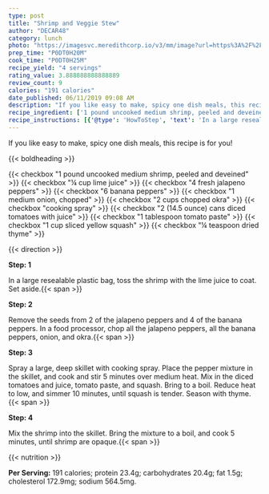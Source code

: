 ```yaml
---
type: post
title: "Shrimp and Veggie Stew"
author: "DECAR48"
category: lunch
photo: "https://imagesvc.meredithcorp.io/v3/mm/image?url=https%3A%2F%2Fimages.media-allrecipes.com%2Fuserphotos%2F250459.jpg"
prep_time: "P0DT0H20M"
cook_time: "P0DT0H25M"
recipe_yield: "4 servings"
rating_value: 3.888888888888889
review_count: 9
calories: "191 calories"
date_published: 06/11/2019 09:08 AM
description: "If you like easy to make, spicy one dish meals, this recipe is for you!"
recipe_ingredient: ['1 pound uncooked medium shrimp, peeled and deveined', '¼ cup lime juice', '4 fresh jalapeno peppers', '6 banana peppers', '1 medium onion, chopped', '2 cups chopped okra', 'cooking spray', '2 (14.5 ounce) cans diced tomatoes with juice', '1 tablespoon tomato paste', '1 cup sliced yellow squash', '¼ teaspoon dried thyme']
recipe_instructions: [{'@type': 'HowToStep', 'text': 'In a large resealable plastic bag, toss the shrimp with the lime juice to coat. Set aside.\n'}, {'@type': 'HowToStep', 'text': 'Remove the seeds from 2 of the jalapeno peppers and 4 of the banana peppers. In a food processor, chop all the jalapeno peppers, all the banana peppers, onion, and okra.\n'}, {'@type': 'HowToStep', 'text': 'Spray a large, deep skillet with cooking spray. Place the pepper mixture in the skillet, and cook and stir 5 minutes over medium heat. Mix in the diced tomatoes and juice, tomato paste, and squash. Bring to a boil. Reduce heat to low, and simmer 10 minutes, until squash is tender. Season with thyme.\n'}, {'@type': 'HowToStep', 'text': 'Mix the shrimp into the skillet. Bring the mixture to a boil, and cook 5 minutes, until shrimp are opaque.\n'}]
---
```


If you like easy to make, spicy one dish meals, this recipe is for you! 

{{< boldheading >}}

{{< checkbox "1 pound uncooked medium shrimp, peeled and deveined" >}}
{{< checkbox "¼ cup lime juice" >}}
{{< checkbox "4  fresh jalapeno peppers" >}}
{{< checkbox "6  banana peppers" >}}
{{< checkbox "1 medium onion, chopped" >}}
{{< checkbox "2 cups chopped okra" >}}
{{< checkbox "cooking spray" >}}
{{< checkbox "2 (14.5 ounce) cans diced tomatoes with juice" >}}
{{< checkbox "1 tablespoon tomato paste" >}}
{{< checkbox "1 cup sliced yellow squash" >}}
{{< checkbox "¼ teaspoon dried thyme" >}}


{{< direction >}}

**Step: 1**

In a large resealable plastic bag, toss the shrimp with the lime juice to coat. Set aside.{{< span >}}

**Step: 2**

Remove the seeds from 2 of the jalapeno peppers and 4 of the banana peppers. In a food processor, chop all the jalapeno peppers, all the banana peppers, onion, and okra.{{< span >}}

**Step: 3**

Spray a large, deep skillet with cooking spray. Place the pepper mixture in the skillet, and cook and stir 5 minutes over medium heat. Mix in the diced tomatoes and juice, tomato paste, and squash. Bring to a boil. Reduce heat to low, and simmer 10 minutes, until squash is tender. Season with thyme.{{< span >}}

**Step: 4**

Mix the shrimp into the skillet. Bring the mixture to a boil, and cook 5 minutes, until shrimp are opaque.{{< span >}}

{{< nutrition >}}

**Per Serving:** 191 calories; protein 23.4g; carbohydrates 20.4g; fat 1.5g; cholesterol 172.9mg; sodium 564.5mg.